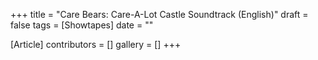 +++
title = "Care Bears: Care-A-Lot Castle Soundtrack (English)"
draft = false
tags = [Showtapes]
date = ""

[Article]
contributors = []
gallery = []
+++